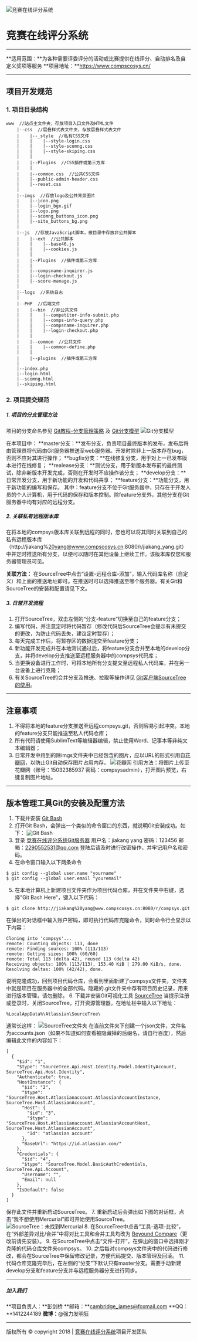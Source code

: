 ![竞赛在线评分系统](http://upload-images.jianshu.io/upload_images/13775732-84c8fca78bf475f9?imageMogr2/auto-orient/strip%7CimageView2/2/w/1240 "竞赛在线评分系统")
# 竞赛在线评分系统

---
**适用范围：**为各种需要评委评分的活动或比赛提供在线评分、自动排名及自定义奖项等服务
**项目地址：**https://www.compscosys.cn/

---
## 项目开发规范
### 1. 项目目录结构
```
www  //站点主文件夹，存放项目入口文件及HTML文件
    |--css  //层叠样式表文件夹，存放层叠样式表文件
    |    |--_style  //私有CSS文件
    |    |    |--style-login.css
    |    |    |--style-scomng.css
    |    |    |--style-skiping.css
    |    |
    |    |--Plugins  //CSS插件或第三方库
    |    |
    |    |--common.css  //公共CSS文件
    |    |--public-admin-header.css
    |    |--reset.css
    |
    |--imgs  //存放logo及公共背景图片
    |    |--icon.png
    |    |--login_bgx.gif
    |    |--logo.png
    |    |--scomng_buttons_icon.png
    |    |--site_buttons_bg.png
    |
    |--js  //存放JavaScript脚本，根目录中存放非公共脚本
    |    |--ext  //公共脚本
    |    |    |--base46.js
    |    |    |--cookies.js
    |    |
    |    |--Plugins  //插件或第三方库
    |    |
    |    |--compsname-inquirer.js
    |    |--login-checkout.js
    |    |--score-manage.js
    |
    |--logs  //系统日志
    |
    |--PHP  //后端文件
    |    |--bin  //非公共文件
    |    |    |--competitor-info-submit.php
    |    |    |--comps-info-query.php
    |    |    |--compsname-inquirer.php
    |    |    |--login-checkout.php
    |    |
    |    |--common  //公共文件
    |    |    |--common-define.php
    |    |
    |    |--plugins  //插件或第三方库
    |
    |--index.php
    |--login.html
    |--scomng.html
    |--skiping.html
```

### 2. 项目提交规范
##### 1. 项目的分支管理方法
项目的分支命名参见 [Git教程-分支管理策略](https://www.liaoxuefeng.com/wiki/0013739516305929606dd18361248578c67b8067c8c017b000/0013758410364457b9e3d821f4244beb0fd69c61a185ae0000) 及 [Git分支模型](https://www.oschina.net/translate/a-successful-git-branching-model?lang=chs&page=1)
![Git分支模型](http://static.oschina.net/uploads/img/201302/25142840_pKcL.png "Git分支模型")

在本项目中：
**master分支：**发布分支，负责项目最终版本的发布，发布后将由管理员将代码由Git服务器推送至web服务器。开发时除非上一版本存在bug，否则不应对其进行操作；
**bugfix分支：**在线修复分支，用于对上一已发布版本进行在线修复；
**realease分支：**测试分支，用于新版本发布前的最终测试，除非新版本开发完成，否则在开发时不应操作该分支；
**develop分支：**日常开发分支，用于新功能的开发和代码共享；
**feature分支：**功能分支，用于新功能的编写和保存。
其中：feature分支不位于Git服务器中，只存在于开发人员的个人计算机，用于代码的保存和版本控制。除feature分支外，其他分支在Git服务器中均有对应的远程分支。

##### 2. 关联私有远程版本库
在将本地的compsys版本库关联到远程的同时，您也可以将其同时关联到自己的私有远程版本库（http://jiakang%20yang@www.compscosys.cn:8080/r/jiakang_yang.git）中并定时推送所有分支，以便可以随时在其他设备上继续工作。该版本库仅您和服务器管理员可见。

**关联方法：**
在SourceTree中点击“设置-远程仓库-添加”，输入代码库名称（自定义）和上面的推送地址即可。在推送时可以选择推送至哪个服务器。有关Git和SourceTree的安装和配置请见下文。

##### 3. 日常开发流程
1. 打开SourceTree，双击左侧的“分支-feature”切换至自己的feature分支；
2. 编写代码，并注意定时将代码暂存（修改代码后SourceTree会提示有未提交的更改，为防止代码丢失，建议定时暂存）；
3. 每天完成工作后，将暂存区的数据提交至feature分支；
4. 新功能开发完成并在本地测试通过后，将feature分支合并至本地的develop分支，并将develop分支推送至远程服务器中的compsys代码库；
5. 当更换设备进行工作时，可将本地所有分支提交至远程私人代码库，并在另一台设备上进行克隆；
6. 有关SourceTree的合并分支及推送、拉取等操作详见 [Git客户端SourceTree的使用](https://blog.csdn.net/gaoying_blogs/article/details/52624439)。

---
## 注意事项
1. 不得将本地的feature分支推送至远程compsys.git，否则容易引起冲突。本地的feature分支只能推送至私人代码仓库；
2. 所有代码请使用SublimText等编辑器编辑，禁止使用Word、记事本等非纯文本编辑器；
3. 日常开发中用到的除imgs文件夹中已经包含的图片，应以URL的形式引用自[花瓣网](http://huaban.com)，以防止Git自动保存图片占用内存。
![花瓣网](http://img.hb.aicdn.com/992475c76dc601f850eaaa92b7c61c6f5500d600272e-F1fffg_fw658 "花瓣网")
引用方法：将图片上传至花瓣网（账号：15032385937 密码：compsysadmin），打开图片预览，右键复制图片地址。

---
## 版本管理工具Git的安装及配置方法
1. 下载并安装 [Git Bash](https://gitforwindows.org/)
2. 打开Git Bash，会弹出一个类似的命令窗口的东西，就说明Git安装成功。如下：
![Git Bash](http://www.admin10000.com/UploadFiles/Document/201410/27/20141027155323462017.JPG "Git Bash")
3. 登录 [竞赛在线评分系统Git服务器](http://www.compscosys.cn:8080)
用户名：jiakang yang
密码：123456
邮箱：2290552531@qq.com
登陆后请及时进行改密操作，并牢记用户名和密码。
4. 在命令窗口输入以下两条命令
```
$ git config --global user.name "yourname"
$ git config --global user.email "youremail"
```
5. 在本地计算机上新建项目文件夹作为项目代码仓库，并在文件夹中右键，选择"Git Bash Here"，键入以下代码：
```
$ git clone http://jiakang%20yang@www.compscosys.cn:8080/r/compsys.git
```
在弹出的对话框中输入账户密码，即可执行代码库克隆命令，同时命令行会显示以下内容：
```
Cloning into 'compsys'...
remote: Counting objects: 113, done
remote: Finding sources: 100% (113/113)
remote: Getting sizes: 100% (60/60)
remote: Total 113 (delta 42), reused 113 (delta 42)
Receiving objects: 100% (113/113), 153.40 KiB | 279.00 KiB/s, done.
Resolving deltas: 100% (42/42), done.
```
说明克隆成功，回到项目代码仓库，会看到里面新建了compsys文件夹，文件夹中就是项目在服务器中的全部代码。隐藏的.git文件夹中存有项目历史记录，用来进行版本管理，请勿删除。
6. 下载并安装Git可视化工具 [SourceTree](https://www.sourcetreeapp.com/)
当提示注册或登录时，关闭SourceTree，打开资源管理器，在地址栏中输入以下地址：
```
%LocalAppData%\Atlassian\SourceTree\
```
通常长这样：
![SourceTree文件夹](https://images2017.cnblogs.com/blog/1135985/201801/1135985-20180104130740221-638710493.png "SourceTree文件夹")
在当前文件夹下创建一个json文件，文件名为accounts.json（如果不知道如何查看被隐藏掉的后缀名，请自行百度），然后编辑此文件的内容如下：
```
[
  {
    "$id": "1",
    "$type": "SourceTree.Api.Host.Identity.Model.IdentityAccount, SourceTree.Api.Host.Identity",
    "Authenticate": true,
    "HostInstance": {
      "$id": "2",
      "$type": "SourceTree.Host.Atlassianaccount.AtlassianAccountInstance, SourceTree.Host.AtlassianAccount",
      "Host": {
        "$id": "3",
        "$type": "SourceTree.Host.Atlassianaccount.AtlassianAccountHost, SourceTree.Host.AtlassianAccount",
        "Id": "atlassian account"
      },
      "BaseUrl": "https://id.atlassian.com/"
    },
    "Credentials": {
      "$id": "4",
      "$type": "SourceTree.Model.BasicAuthCredentials, SourceTree.Api.Account",
      "Username": "",
      "Email": null
    },
    "IsDefault": false
  }
]
```
保存此文件并重新启动SourceTree。
7. 重新启动后会弹出如下图的对话框，点击“我不想使用Mercurial”即可开始使用SourceTree。
![SourceTree：未找到Mercurial](https://img-blog.csdn.net/20170320145556338?watermark/2/text/aHR0cDovL2Jsb2cuY3Nkbi5uZXQvdTAxMjIzMDA1NQ==/font/5a6L5L2T/fontsize/400/fill/I0JBQkFCMA==/dissolve/70/gravity/SouthEast)
8. 在SourceTree中点击“工具-选项-比较”，在“外部差异对比/合并”中将对比工具和合并工具均改为 [Beyound Compare](https://www.scootersoftware.com/download.php)（更改前请先安装）。
9. 在SourceTree中点击“文件-打开”，在弹出的窗口中选择刚才克隆的代码仓库文件夹compsys。
10. 之后每对compsys文件夹中的代码进行修改，都会在SourceTree中保留修改记录，方便代码提交、版本管理及回滚。
11. 代码仓库克隆完毕后，在左侧的“分支”下默认只有master分支。需要手动新建develop分支和feature分支并与远程服务器分支进行同步。

---
##### 加入我们
**项目负责人：**彭剑桥
**邮箱：**cambridge_james@foxmail.com
**QQ：**1412244189
**微博：**@强力发明狂

---
版权所有 &copy; copyright 2018 | [竞赛在线评分系统](https://www.compscosys.cn/
)项目开发团队